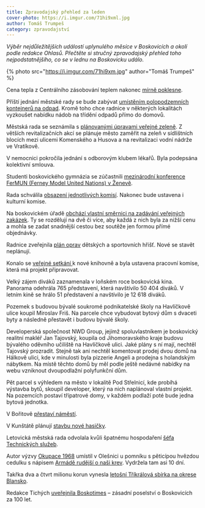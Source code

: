 ```yaml
---
title: Zpravodajský přehled za leden
cover-photo: https://i.imgur.com/71hi9xml.jpg
author: Tomáš Trumpeš
category: zpravodajství
---
```


*Výběr nejdůležitějších událostí uplynulého měsíce v Boskovicích a okolí podle redakce Ohlasů. Přečtěte si stručný zpravodajský přehled toho nejpodstatnějšího, co se v lednu na Boskovicku událo.*

{% photo src="https://i.imgur.com/71hi9xm.jpg" author="Tomáš Trumpeš" %}

Cena tepla z Centrálního zásobování teplem nakonec [mírně poklesne](http://www.ohlasy.info/clanky/2019/01/z-radnice.html).

Příští jednání městské rady se bude zabývat [umístěním polopodzemních kontejnerů na odpad](http://www.ohlasy.info/clanky/2019/01/z-radnice.html). Kromě toho chce radnice v některých lokalitách vyzkoušet nabídku nádob na třídění odpadů přímo do domovů.

Městská rada se seznámila s [plánovanými úpravami veřejné zeleně](http://www.ohlasy.info/clanky/2019/01/z-radnice.html). Z větších revitalizačních akcí se plánuje město zaměřit na zeleň v sídlištních blocích mezi ulicemi Komenského a Husova a na revitalizaci vodní nádrže ve Vratíkově.

V nemocnici pokročila jednání s odborovým klubem lékařů. Byla podepsána kolektivní smlouva.

Studenti boskovického gymnázia se zúčastnili [mezinárodní konference FerMUN (Ferney Model United Nations) v Ženevě](http://boskovice.cz/studenti-gymnazia-zasedali-v-zeneve/d-35586).

Rada schválila [obsazení jednotlivých komisí](http://www.ohlasy.info/clanky/2019/01/z-radnice.html). Nakonec bude ustavena i kulturní komise.

Na boskovickém úřadě [obchází vlastní směrnici na zadávání veřejných zakázek](http://www.ohlasy.info/clanky/2019/01/verejne-zakazky.html). Ty se rozdělují na dvě či více, aby každá z nich byla za nižší cenu a mohla se zadat snadnější cestou bez soutěže jen formou přímé objednávky.

Radnice zveřejnila [plán oprav](http://www.ohlasy.info/clanky/2019/01/z-radnice.html) dětských a sportovních hřišť. Nové se stavět neplánují.

Konalo se [veřejné setkání ](http://boskovice.cz/obcane-diskutovali-o-komunitnim-centru/d-35596)k nové knihovně a byla ustavena pracovní komise, která má projekt připravovat.

Velký zájem diváků zaznamenala v loňském roce boskovická kina. Panorama odehrála 765 představení, která navštívilo 50 404 diváků. V letním kině se hrálo 51 představení a navštívilo je 12 618 diváků.

Pozemek s budovou bývalé soukromé podnikatelské školy na Havlíčkově ulice koupil Miroslav Friš. Na parcele chce vybudovat bytový dům s dvaceti byty a následně přestavět i budovu bývalé školy.

Developerská společnost NWD Group, jejímž spoluvlastníkem je boskovický realitní makléř Jan Tajovský, koupila od Jihomoravského kraje budovu bývalého oděvního učiliště na Havlíčkově ulici. Jaké plány s ní mají, nechtěl Tajovský prozradit. Stejně tak ani nechtěl komentovat prodej dvou domů na Hálkově ulici, kde v minulosti byla pizzerie Angeli a prodejna s holandským nábytkem. Na místě těchto domů by měl podle ještě nedávné nabídky na webu vzniknout dvoupodlažní polyfunkční dům.

Pět parcel s výhledem na město v lokalitě Pod Střelnicí, kde probíhá výstavba bytů, skoupil developer, který na nich naplánoval vlastní projekt. Na pozemcích postaví třípatrové domy, v každém podlaží poté bude jedna bytová jednotka.

V Bořitově [přestaví náměstí](https://blanensky.denik.cz/zpravy_region/v-boritove-prestavi-namesti-prace-zacnou-uz-letos-20190130.html).

V Kunštátě plánují [stavbu nové hasičky](https://blanensky.denik.cz/zpravy_region/dobrovolni-hasici-z-kunstatu-budou-mit-novou-zbrojnici-za-sestnact-milionu-20190124.html).

Letovická městská rada odvolala kvůli špatnému hospodaření [šéfa Technických služeb](https://blanensky.denik.cz/zpravy_region/tri-miliony-v-minusu-odvolali-sefa-sluzeb-byly-v-rozkladu-haji-reditel-ztratu-20190111.html).

Autor výzvy [Okupace 1968](http://okupace.evangnet.cz/) umístil v Olešnici u pomníku s pěticípou hvězdou cedulku s nápisem [Armádě rudější o naši krev](http://okupace.evangnet.cz/node/163). Vydržela tam asi 10 dní.

Takřka dva a čtvrt milionu korun vynesla [letošní Tříkrálová sbírka na okrese Blansko](https://www.regionblanensko.cz/zpravy/aktualne/13387--Jak-dopadla-letosni-trikralova-sbirka-na-Blanensku.html?fbclid=IwAR0nownZZucrkSwQzA_q_54HmmS-JSJ6eEwty5gglV4pd7FYR8o95Hx7Quc).

Redakce Tichých [uveřejnila Boskotimes](http://www.ohlasy.info/clanky/2019/01/boskotimes.html) – zásadní poselství o Boskovicích za 100 let.
